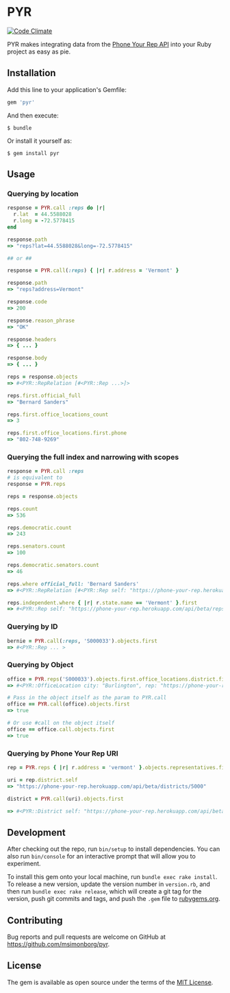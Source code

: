 # PYR
[![Code Climate](https://codeclimate.com/github/msimonborg/pyr/badges/gpa.svg)](https://codeclimate.com/github/msimonborg/pyr)

PYR makes integrating data from the [Phone Your Rep API](https://www.github.com/phoneyourrep/phone-your-rep-api) into your Ruby project as easy as pie.

## Installation

Add this line to your application's Gemfile:

```ruby
gem 'pyr'
```

And then execute:

    $ bundle

Or install it yourself as:

    $ gem install pyr

## Usage

### Querying by location
```ruby
response = PYR.call :reps do |r|
  r.lat  = 44.5588028
  r.long = -72.5778415
end

response.path
=> "reps?lat=44.5588028&long=-72.5778415"

## or ##

response = PYR.call(:reps) { |r| r.address = 'Vermont' }

response.path
=> "reps?address=Vermont"

response.code
=> 200

response.reason_phrase
=> "OK"

response.headers
=> { ... }

response.body
=> { ... }

reps = response.objects
=> #<PYR::RepRelation [#<PYR::Rep ...>]>

reps.first.official_full
=> "Bernard Sanders"

reps.first.office_locations_count
=> 3

reps.first.office_locations.first.phone
=> "802-748-9269"
```

### Querying the full index and narrowing with scopes
```ruby
response = PYR.call :reps
# is equivalent to
response = PYR.reps

reps = response.objects

reps.count
=> 536

reps.democratic.count
=> 243

reps.senators.count
=> 100

reps.democratic.senators.count
=> 46

reps.where official_full: 'Bernard Sanders'
=> #<PYR::RepRelation [#<PYR::Rep self: "https://phone-your-rep.herokuapp.com/api/beta/reps/S000033", state: #<PYR::State:0x007fdb11d42580>, district: nil, active: true, bioguide_id: "S000033", official_full: "Bernard Sanders", role: "United States Senator", party: "Independent", senate_class: "01", last: "Sanders", first: "Bernard", middle: nil, nickname: "Bernie", suffix: nil, contact_form: "http://www.sanders.senate.gov/contact/", url: "https://www.sanders.senate.gov", photo: "https://phoneyourrep.github.io/images/congress/450x550/S000033.jpg", twitter: "SenSanders", facebook: "senatorsanders", youtube: "senatorsanders", instagram: nil, googleplus: nil, twitter_id: "29442313", facebook_id: nil, youtube_id: "UCD_DaKNac0Ta-2PeHuoQ1uA", instagram_id: nil, office_locations_count: 3>]>

reps.independent.where { |r| r.state.name == 'Vermont' }.first
=> #<PYR::Rep self: "https://phone-your-rep.herokuapp.com/api/beta/reps/S000033", state: #<PYR::State:0x007fdb11d42580>, district: nil, active: true, bioguide_id: "S000033", official_full: "Bernard Sanders", role: "United States Senator", party: "Independent", senate_class: "01", last: "Sanders", first: "Bernard", middle: nil, nickname: "Bernie", suffix: nil, contact_form: "http://www.sanders.senate.gov/contact/", url: "https://www.sanders.senate.gov", photo: "https://phoneyourrep.github.io/images/congress/450x550/S000033.jpg", twitter: "SenSanders", facebook: "senatorsanders", youtube: "senatorsanders", instagram: nil, googleplus: nil, twitter_id: "29442313", facebook_id: nil, youtube_id: "UCD_DaKNac0Ta-2PeHuoQ1uA", instagram_id: nil, office_locations_count: 3>
```

### Querying by ID
```ruby
bernie = PYR.call(:reps, 'S000033').objects.first
=> #<PYR::Rep ... >
```

### Querying by Object
```ruby
office = PYR.reps('S000033').objects.first.office_locations.district.first
=> #<PYR::OfficeLocation city: "Burlington", rep: "https://phone-your-rep.herokuapp.com/api/beta/reps/S000033", active: true, office_id: "S000033-burlington", bioguide_id: "S000033", office_type: "district", distance: nil, building: "", address: "1 Church St.", suite: "3rd Floor", city: "Burlington", state: "VT", zip: "05401", phone: "802-862-0697", fax: "802-860-6370", hours: "", latitude: 44.4802081, longitude: -73.2130702, v_card_link: "https://phone-your-rep.herokuapp.com/v_cards/S000033-burlington", downloads: 14, qr_code_link: "https://s3.amazonaws.com/phone-your-rep-images/S000033_burlington.png">

# Pass in the object itself as the param to PYR.call
office == PYR.call(office).objects.first
=> true

# Or use #call on the object itself
office == office.call.objects.first
=> true
```

### Querying by Phone Your Rep URI
```ruby
rep = PYR.reps { |r| r.address = 'vermont' }.objects.representatives.first

uri = rep.district.self
=> "https://phone-your-rep.herokuapp.com/api/beta/districts/5000"

district = PYR.call(uri).objects.first

=> #<PYR::District self: "https://phone-your-rep.herokuapp.com/api/beta/districts/5000", full_code: "5000", code: "00", state_code: "50">
```

## Development

After checking out the repo, run `bin/setup` to install dependencies. You can also run `bin/console` for an interactive prompt that will allow you to experiment.

To install this gem onto your local machine, run `bundle exec rake install`. To release a new version, update the version number in `version.rb`, and then run `bundle exec rake release`, which will create a git tag for the version, push git commits and tags, and push the `.gem` file to [rubygems.org](https://rubygems.org).

## Contributing

Bug reports and pull requests are welcome on GitHub at https://github.com/msimonborg/pyr.


## License

The gem is available as open source under the terms of the [MIT License](http://opensource.org/licenses/MIT).

